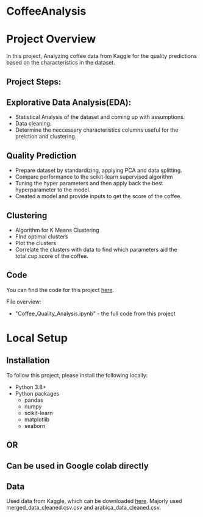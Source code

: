 # CoffeeAnalysis

# Project Overview

In this project, Analyzing coffee data from Kaggle for the quality predictions based on the characteristics in the dataset.

## Project Steps:
## Explorative Data Analysis(EDA):
* Statistical Analysis of the dataset and coming up with assumptions.
* Data cleaning.
* Determine the neccessary characteristics columns useful for the preiction and clustering.

## Quality Prediction
* Prepare dataset by standardizing, applying PCA and data splitting.
* Compare performance to the scikit-learn supervised algorithm
* Tuning the hyper parameters and then apply back the best hyperparameter to the model.
* Created a model and provide inputs to get the score of the coffee.

## Clustering

* Algorithm for K Means Clustering
* FInd optimal clusters
* Plot the clusters
* Correlate the clusters with data to find which parameters aid the total.cup.score of the coffee.

## Code

You can find the code for this project [here](https://github.com/dataquestio/project-walkthroughs/tree/master/kmeans).

File overview:

* "Coffee_Quality_Analysis.ipynb" - the full code from this project

# Local Setup

## Installation

To follow this project, please install the following locally:

* Python 3.8+
* Python packages
    * pandas
    * numpy
    * scikit-learn
    * matplotlib
    * seaborn
    
## OR 

## Can be used in Google colab directly 


## Data

Used data from Kaggle, which can be downloaded [here](https://www.kaggle.com/datasets/volpatto/coffee-quality-database-from-cqi).  Majorly used merged_data_cleaned.csv.csv and arabica_data_cleaned.csv.
